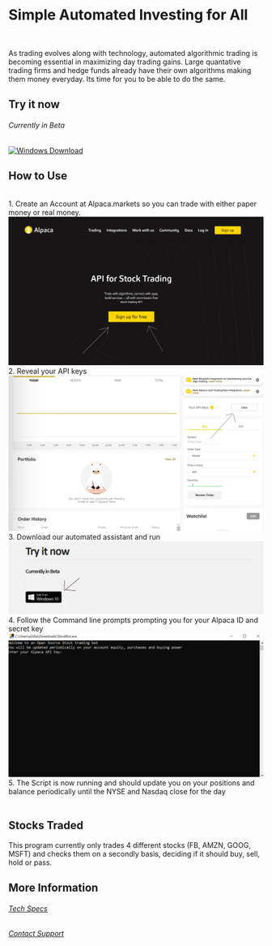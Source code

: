 # Simple Automated Investing for All

<br>
<p>As trading evolves along with technology, automated algorithmic trading is becoming essential in maximizing day trading gains. Large quantative trading firms and hedge funds already have their own algorithms making them money everyday. Its time for you to be able to do the same.
</p>
<h2> Try it now </h2>
<h6> Currently in Beta </h6>
<a href="dist/StockBot.exe">
         <img alt="Windows Download" src="https://freeiconshop.com/wp-content/uploads/edd/windows-badge.png"
         width="100" height="100">
      </a>
<br>
<h2> How to Use </h2>
<br>
1. Create an Account at Alpaca.markets so you can trade with either paper money or real money. <br>
<img src="alpacahome.jpg" alt="Alpaca home">
<br>
2. Reveal your API keys<br>
<img src="revealapikey.jpg" alt="Reveal API Keys">
<br>
3. Download our automated assistant and run <br>
<img src="Trynow.jpg" alt="Try Now">
<br>
4. Follow the Command line prompts prompting you for your Alpaca ID and secret key <br>
<img src="demo.PNG" alt="Try Now">
<br>
5. The Script is now running and should update you on your positions and balance periodically until the NYSE and Nasdaq close for the day <br>
<br>
<h2> Stocks Traded </h2>
This program currently only trades 4 different stocks (FB, AMZN, GOOG, MSFT) and checks them on a secondly basis, deciding if it should buy, sell, hold or pass. 
<br>
<h2> More Information </h2>
<h6> <a href="TechnologySpecs.md">Tech Specs</a> </h6>
<h6> <a href="Support.md">Contact Support</a>   </h6>
